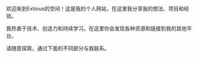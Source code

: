 欢迎来到Extious的空间！这是我的个人网站，在这里我分享我的想法、项目和经验。

我热衷于技术、创造力和持续学习。在这里你会发现各种资源和链接到我的其他平台。

请随意探索，通过下面的不同部分与我联系。

